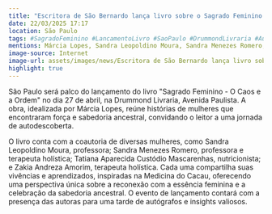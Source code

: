 ```yaml
---
title: "Escritora de São Bernardo lança livro sobre o Sagrado Feminino na capital"
date: 22/03/2025 17:17
location: São Paulo
tags: #SagradoFeminino #LancamentoLivro #SaoPaulo #DrummondLivraria #Autodescoberta #MulheresInspiradoras #SabedoriaAncestral #MedicinaDoCacau #AvenidaPaulista #EmpoderamentoFeminino #abc360noticias
mentions: Márcia Lopes, Sandra Leopoldino Moura, Sandra Menezes Romero, Tatiana Aparecida Custódio Mascarenhas, Zakia Andreza Amorim, Cristiane Fátima dos Santos, Fernanda Prates, Jaqueline Gomes da Silva Marques, Lucilene Gonçalves Marques, Bruna Vieira Guimarães.
image-source: Internet
image-url: assets/images/news/Escritora de São Bernardo lança livro sobre o Sagrado Feminino na capital.jpg
highlight: true
---
```


São Paulo será palco do lançamento do livro "Sagrado Feminino - O Caos e a Ordem" no dia 27 de abril, na Drummond Livraria, Avenida Paulista. A obra, idealizada por Márcia Lopes, reúne histórias de mulheres que encontraram força e sabedoria ancestral, convidando o leitor a uma jornada de autodescoberta.

O livro conta com a coautoria de diversas mulheres, como Sandra Leopoldino Moura, professora; Sandra Menezes Romero, professora e terapeuta holística; Tatiana Aparecida Custódio Mascarenhas, nutricionista; e Zakia Andreza Amorim, terapeuta holística. Cada uma compartilha suas vivências e aprendizados, inspiradas na Medicina do Cacau, oferecendo uma perspectiva única sobre a reconexão com a essência feminina e a celebração da sabedoria ancestral. O evento de lançamento contará com a presença das autoras para uma tarde de autógrafos e insights valiosos.


